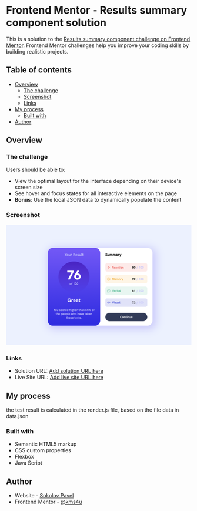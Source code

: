 # Frontend Mentor - Results summary component solution

This is a solution to the [Results summary component challenge on Frontend Mentor](https://www.frontendmentor.io/challenges/results-summary-component-CE_K6s0maV). Frontend Mentor challenges help you improve your coding skills by building realistic projects. 

## Table of contents

- [Overview](#overview)
  - [The challenge](#the-challenge)
  - [Screenshot](#screenshot)
  - [Links](#links)
- [My process](#my-process)
  - [Built with](#built-with)
- [Author](#author)

## Overview

### The challenge

Users should be able to:

- View the optimal layout for the interface depending on their device's screen size
- See hover and focus states for all interactive elements on the page
- **Bonus**: Use the local JSON data to dynamically populate the content

### Screenshot

![](./screenshot.png)

### Links

- Solution URL: [Add solution URL here](https://your-solution-url.com)
- Live Site URL: [Add live site URL here](https://kms4u.github.io/results-summary/)

## My process

the test result is calculated in the render.js file, based on the file data in data.json

### Built with

- Semantic HTML5 markup
- CSS custom properties
- Flexbox
- Java Script

## Author

- Website - [Sokolov Pavel](https://kms4u.github.io/Sokolov_Web)
- Frontend Mentor - [@kms4u](https://www.frontendmentor.io/profile/kms4u)
